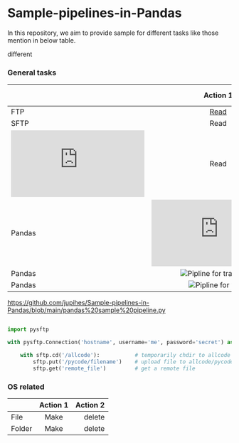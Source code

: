 # Sample-pipelines-in-Pandas

In this repository, we aim to provide sample for different tasks like those mention in below table.

different


### General tasks
|    |   Action 1    |Action 2|
|----------|:-------------:|------:|
| FTP | [Read](https://github.com/jupihes/Sample-pipelines-in-Pandas/blob/main/ftp%20actions.md#read-files-from-ftp) | [Write](https://github.com/jupihes/Sample-pipelines-in-Pandas/blob/main/ftp%20actions.md#write-file-to-ftp)| 
| SFTP | Read | Write| 
| ![SQL](https://github.com/jupihes/Sample-pipelines-in-Pandas/blob/main/SQL%20via%20python.py) | Read | Write| 
|Pandas| ![Pipline for read & clean](https://github.com/jupihes/Sample-pipelines-in-Pandas/blob/main/pandas%20sample%20pipeline.py)|
|Pandas| ![Pipline for transform]()|
|Pandas| ![Pipline for write]()|


https://github.com/jupihes/Sample-pipelines-in-Pandas/blob/main/pandas%20sample%20pipeline.py

```python

import pysftp

with pysftp.Connection('hostname', username='me', password='secret') as sftp:

    with sftp.cd('/allcode'):           # temporarily chdir to allcode
        sftp.put('/pycode/filename')  	# upload file to allcode/pycode on remote
        sftp.get('remote_file')         # get a remote file
```

### OS related
|    |   Action 1    |Action 2|
|----------|:-------------:|------:|
| File | Make | delete |
| Folder| Make | delete  |


